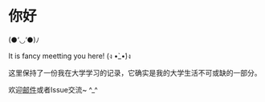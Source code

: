 # 你好

(●’◡’●)ﾉ

It is fancy meetting you here! (ง •̀_•́)ง

这里保持了一份我在大学学习的记录，它确实是我的大学生活不可或缺的一部分。

欢迎[邮件](mailto:lightyears1998@hotmail.com)或者Issue交流~ ^\_^
